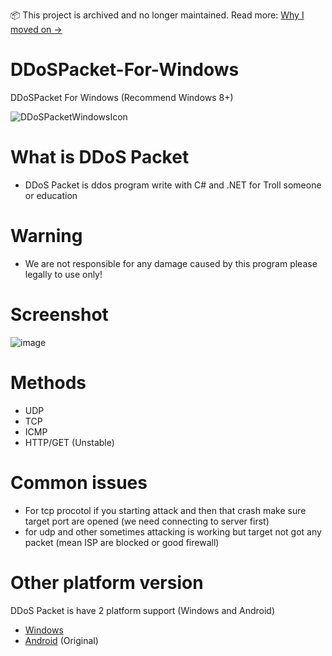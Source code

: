 📦 This project is archived and no longer maintained. Read more: [Why I moved on →](https://mindhas403.dev/post/timetomoveon)
# DDoSPacket-For-Windows
DDoSPacket For Windows (Recommend Windows 8+)

![DDoSPacketWindowsIcon](https://user-images.githubusercontent.com/47820634/161378851-3a6d57a5-b69d-4896-b8c8-67ea8b542b91.png)
# What is DDoS Packet
* DDoS Packet is ddos program write with C# and .NET for Troll someone or education
# Warning
* We are not responsible for any damage caused by this program please legally to use only!
# Screenshot
![image](https://user-images.githubusercontent.com/47820634/161378989-47f62324-c646-4e5d-b3da-827dd3cb5b00.png)
# Methods
* UDP
* TCP
* ICMP
* HTTP/GET (Unstable)
# Common issues
* For tcp procotol if you starting attack and then that crash make sure target port are opened (we need connecting to server first)
* for udp and other sometimes attacking is working but target not got any packet (mean ISP are blocked or good firewall)
# Other platform version
DDoS Packet is have 2 platform support (Windows and Android)
* [Windows](https://github.com/fusedevgithub/DDoSPacket-For-Windows/)
* [Android](https://github.com/fusedevgithub/DDoSPacket) (Original)

